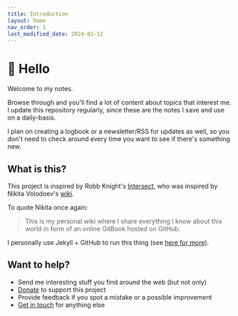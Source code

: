 ```yaml
---
title: Introduction
layout: home
nav_order: 1
last_modified_date: 2024-01-12
---
```


# 👋 Hello

Welcome to my notes. 

Browse through and you'll find a lot of content about topics that interest me.\
I update this repository regularly, since these are the notes I save and use on a daily-basis.

I plan on creating a logbook or a newsletter/RSS for updates as well, so you don't need to check around every time you want to see if there's something new.

## What is this?

This project is inspired by Robb Knight's [Intersect](https://intersect.rknight.me/), who was inspired by Nikita Volodoev's [wiki](https://wiki.nikitavoloboev.xyz/).

To quote Nikita once again:

> This is my personal wiki where I share everything I know about this world in form of an online GitBook hosted on GitHub.

I personally use Jekyll + GitHub to run this thing (see [here for more](/docs/meta)).

## Want to help?

- Send me interesting stuff you find around the web (but not only)
- [Donate](https://) to support this project
- Provide feedback if you spot a mistake or a possible improvement
- [Get in touch](mailto:francescopuppo@me.com?subject"Hey") for anything else